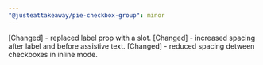 ```yaml
---
"@justeattakeaway/pie-checkbox-group": minor
---
```


[Changed] - replaced label prop with a slot.
[Changed] - increased spacing after label and before assistive text.
[Changed] - reduced spacing detween checkboxes in inline mode.
